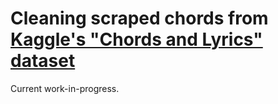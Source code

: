 # Cleaning scraped chords from [Kaggle's "Chords and Lyrics" dataset](https://www.kaggle.com/datasets/eitanbentora/chords-and-lyrics-dataset)

Current work-in-progress.
